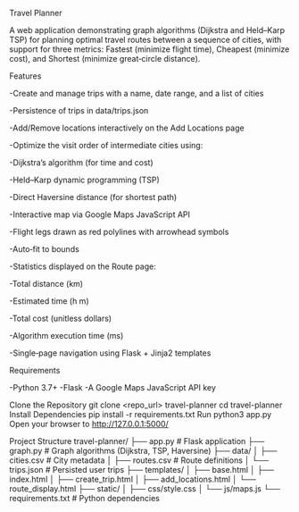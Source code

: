 Travel Planner

A web application demonstrating graph algorithms (Dijkstra and Held–Karp TSP) for planning optimal travel routes between a sequence of cities, with support for three metrics: Fastest (minimize flight time), Cheapest (minimize cost), and Shortest (minimize great‑circle distance).

Features

  -Create and manage trips with a name, date range, and a list of cities
  
  -Persistence of trips in data/trips.json
  
  -Add/Remove locations interactively on the Add Locations page
  
  -Optimize the visit order of intermediate cities using:
  
  -Dijkstra’s algorithm (for time and cost)
  
  -Held–Karp dynamic programming (TSP)
  
  -Direct Haversine distance (for shortest path)
  
  -Interactive map via Google Maps JavaScript API
  
  -Flight legs drawn as red polylines with arrowhead symbols
  
  -Auto‑fit to bounds
  
  -Statistics displayed on the Route page:
  
  -Total distance (km)
  
  -Estimated time (h m)
  
  -Total cost (unitless dollars)
  
  -Algorithm execution time (ms)
  
  -Single‑page navigation using Flask + Jinja2 templates

Requirements

  -Python 3.7+
  -Flask
  -A Google Maps JavaScript API key
  
  Clone the Repository
    git clone <repo_url> travel-planner
    cd travel-planner
  Install Dependencies
    pip install -r requirements.txt
  Run python3 app.py
  Open your browser to http://127.0.0.1:5000/
 
Project Structure
  travel-planner/
├── app.py                # Flask application
├── graph.py              # Graph algorithms (Dijkstra, TSP, Haversine)
├── data/
│   ├── cities.csv        # City metadata
│   ├── routes.csv        # Route definitions
│   └── trips.json        # Persisted user trips
├── templates/
│   ├── base.html
│   ├── index.html
│   ├── create_trip.html
│   ├── add_locations.html
│   └── route_display.html
├── static/
│   ├── css/style.css
│   └── js/maps.js
└── requirements.txt      # Python dependencies
